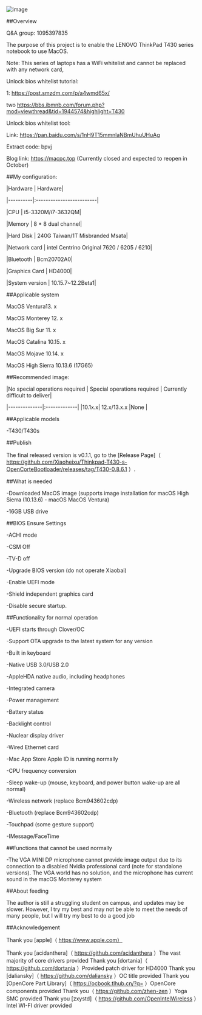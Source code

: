 ![image](https://tva1.sinaimg.cn/large/e6c9d24ely1h4ic1gkvrxj21340u0gqm.jpg)

##Overview



Q&A group: 1095397835



The purpose of this project is to enable the LENOVO ThinkPad T430 series notebook to use MacOS.



Note: This series of laptops has a WiFi whitelist and cannot be replaced with any network card,



Unlock bios whitelist tutorial:



1: https://post.smzdm.com/p/a4wmd65x/



two https://bbs.ibmnb.com/forum.php?mod=viewthread&tid=1944574&highlight=T430



Unlock bios whitelist tool:



Link: https://pan.baidu.com/s/1nH9T15mmnlaNBmUhuUHuAg



Extract code: bpvj



Blog link: https://macpc.top (Currently closed and expected to reopen in October)




##My configuration:

|Hardware | Hardware|

|----------|:-------------------------|

|CPU | i5-3320M/i7-3632QM|

|Memory | 8 * 8 dual channel|

|Hard Disk | 240G Taiwan/1T Misbranded Msata|

|Network card | intel Centrino Original 7620 / 6205 / 6210|

|Bluetooth | Bcm20702A0|

|Graphics Card | HD4000|

|System version | 10.15.7~12.2Beta1|




##Applicable system



MacOS Ventura13. x

MacOS Monterey 12. x

MacOS Big Sur 11. x

MacOS Catalina 10.15. x

MacOS Mojave 10.14. x

MacOS High Sierra 10.13.6 (17G65)




##Recommended image:

|No special operations required | Special operations required | Currently difficult to deliver|

|--------------|:-------------|
|10.1x.x| 12.x/13.x.x    |None    |


##Applicable models



-T430/T430s



##Publish



The final released version is v0.1.1, go to the [Release Page]（ https://github.com/Xiaoheixu/Thinkpad-T430-s-OpenCorteBootloader/releases/tag/T430-0.8.6.1 ）.



##What is needed

-Downloaded MacOS image (supports image installation for macOS High Sierra (10.13.6) - macOS MacOS Ventura)

-16GB USB drive



##BIOS Ensure Settings

-ACHI mode

-CSM Off

-TV-D off

-Upgrade BIOS version (do not operate Xiaobai)

-Enable UEFI mode

-Shield independent graphics card

-Disable secure startup.

##Functionality for normal operation

-UEFI starts through Clover/OC

-Support OTA upgrade to the latest system for any version

-Built in keyboard

-Native USB 3.0/USB 2.0

-AppleHDA native audio, including headphones

-Integrated camera

-Power management

-Battery status

-Backlight control

-Nuclear display driver

-Wired Ethernet card

-Mac App Store Apple ID is running normally

-CPU frequency conversion

-Sleep wake-up (mouse, keyboard, and power button wake-up are all normal)

-Wireless network (replace Bcm943602cdp)

-Bluetooth (replace Bcm943602cdp)

-Touchpad (some gesture support)

-IMessage/FaceTime



##Functions that cannot be used normally

-The VGA MINI DP microphone cannot provide image output due to its connection to a disabled Nvidia professional card (note for standalone versions). The VGA world has no solution, and the microphone has current sound in the macOS Monterey system




##About feeding



The author is still a struggling student on campus, and updates may be slower. However, I try my best and may not be able to meet the needs of many people, but I will try my best to do a good job



##Acknowledgement



Thank you [apple]（ https://www.apple.com）

Thank you [acidanthera]（ https://github.com/acidanthera ）The vast majority of core drivers provided
Thank you [dortania]（ https://github.com/dortania ）Provided patch driver for HD4000
Thank you [daliansky]（ https://github.com/daliansky ）OC title provided
Thank you [OpenCore Part Library]（ https://ocbook.tlhub.cn/?q= ）OpenCore components provided
Thank you（ https://github.com/zhen-zen ）Yoga SMC provided
Thank you [zxystd]（ https://github.com/OpenIntelWireless ）Intel WI-FI driver provided
